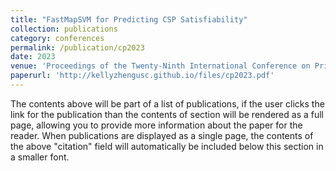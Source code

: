 ```yaml
---
title: "FastMapSVM for Predicting CSP Satisfiability"
collection: publications
category: conferences
permalink: /publication/cp2023
date: 2023
venue: 'Proceedings of the Twenty-Ninth International Conference on Principles and Practice of Constraint Programming (CP-2023)'
paperurl: 'http://kellyzhengusc.github.io/files/cp2023.pdf'
---
```

The contents above will be part of a list of publications, if the user clicks the link for the publication than the contents of section will be rendered as a full page, allowing you to provide more information about the paper for the reader. When publications are displayed as a single page, the contents of the above "citation" field will automatically be included below this section in a smaller font.
